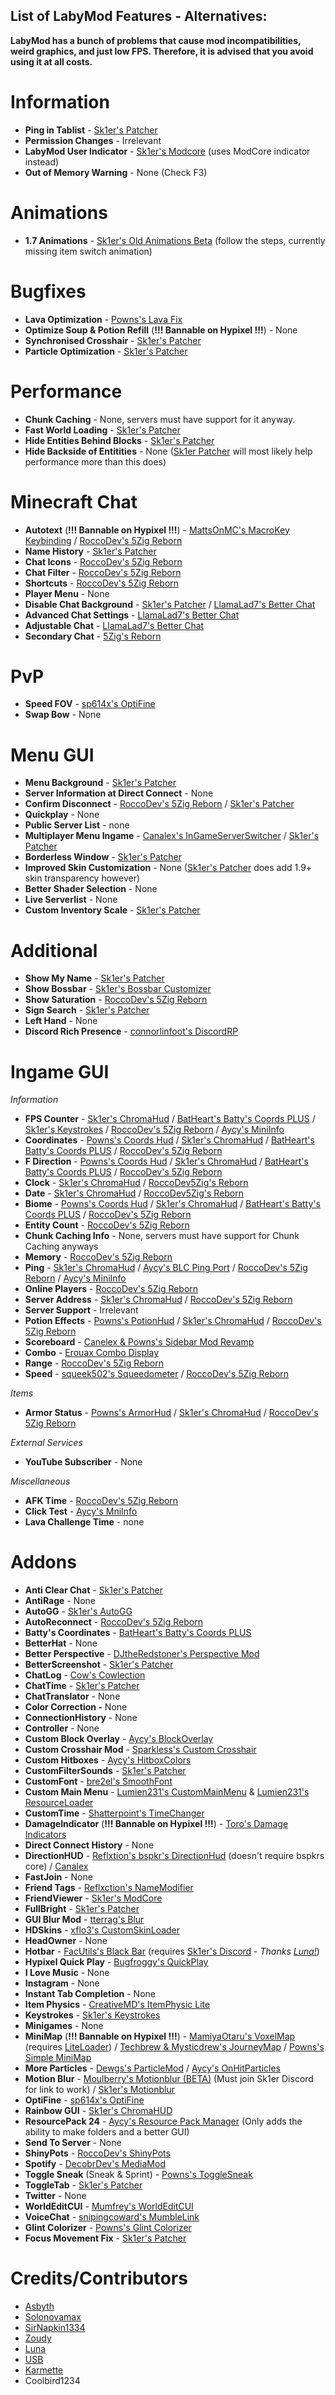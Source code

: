 ## List of LabyMod Features - Alternatives:
**LabyMod has a bunch of problems that cause mod incompatibilities, weird graphics, and just low FPS. Therefore, it is advised that you avoid using it at all costs.**

# Information
- **Ping in Tablist** - [Sk1er's Patcher](https://sk1er.club/mods/patcher)
- **Permission Changes** - Irrelevant
- **LabyMod User Indicator** - [Sk1er's Modcore](https://sk1er.club/mods/modcore) (uses ModCore indicator instead)
- **Out of Memory Warning** - None (Check F3)

# Animations
- **1.7 Animations** - [Sk1er's Old Animations Beta](https://sk1er.club/beta) (follow the steps, currently missing item switch animation)

# Bugfixes
- **Lava Optimization** - [Powns's Lava Fix](https://download.powns.dev/lavafix189)
- **Optimize Soup & Potion Refill** (**!!! Bannable on Hypixel !!!**) - None
- **Synchronised Crosshair** - [Sk1er's Patcher](https://sk1er.club/mods/patcher)
- **Particle Optimization** - [Sk1er's Patcher](https://sk1er.club/mods/patcher)

# Performance
- **Chunk Caching** - None, servers must have support for it anyway.
- **Fast World Loading** - [Sk1er's Patcher](https://sk1er.club/mods/patcher)
- **Hide Entities Behind Blocks** - [Sk1er's Patcher](https://sk1er.club/mods/patcher)
- **Hide Backside of Entitities** - None ([Sk1er Patcher](https://sk1er.club/mods/patcher) will most likely help performance more than this does)

# Minecraft Chat
- **Autotext** (**!!! Bannable on Hypixel !!!**) - [MattsOnMC's MacroKey Keybinding](https://www.curseforge.com/minecraft/mc-mods/macrokey-keybinding/files/2659839) / [RoccoDev's 5Zig Reborn](https://5zigreborn.eu/)
- **Name History** - [Sk1er's Patcher](https://sk1er.club/mods/patcher)
- **Chat Icons** - [RoccoDev's 5Zig Reborn](https://5zigreborn.eu/)
- **Chat Filter** - [RoccoDev's 5Zig Reborn](https://5zigreborn.eu/)
- **Shortcuts** - [RoccoDev's 5Zig Reborn](https://5zigreborn.eu/)
- **Player Menu** - None
- **Disable Chat Background** - [Sk1er's Patcher](https://sk1er.club/mods/patcher) / [LlamaLad7's Better Chat](https://www.curseforge.com/minecraft/mc-mods/better-chat/files/3048404)
- **Advanced Chat Settings** - [LlamaLad7's Better Chat](https://www.curseforge.com/minecraft/mc-mods/better-chat/files/3048404)
- **Adjustable Chat** - [LlamaLad7's Better Chat](https://www.curseforge.com/minecraft/mc-mods/better-chat/files/3048404)
- **Secondary Chat** - [5Zig's Reborn](https://5zigreborn.eu/)

# PvP
- **Speed FOV** - [sp614x's OptiFine](https://optifine.net/adloadx?f=OptiFine_1.8.9_HD_U_M5.jar)
- **Swap Bow** - None

# Menu GUI
- **Menu Background** - [Sk1er's Patcher](https://sk1er.club/mods/patcher)
- **Server Information at Direct Connect** - None
- **Confirm Disconnect** - [RoccoDev's 5Zig Reborn](https://5zigreborn.eu/) / [Sk1er's Patcher](https://sk1er.club/mods/patcher)
- **Quickplay** - None
- **Public Server List** - none
- **Multiplayer Menu Ingame** - [Canalex's InGameServerSwitcher](https://www.youtube.com/watch?v=04EangMQd7I) / [Sk1er's Patcher](https://sk1er.club/mods/patcher)
- **Borderless Window** - [Sk1er's Patcher](https://sk1er.club/mods/patcher)
- **Improved Skin Customization** - None ([Sk1er's Patcher](https://sk1er.club/mods/patcher) does add 1.9+ skin transparency however)
- **Better Shader Selection** - None
- **Live Serverlist** - None
- **Custom Inventory Scale** - [Sk1er's Patcher](https://sk1er.club/mods/patcher)

# Additional
- **Show My Name** - [Sk1er's Patcher](https://sk1er.club/mods/patcher)
- **Show Bossbar** - [Sk1er's Bossbar Customizer](https://sk1er.club/mods/bossbar_customizer)
- **Show Saturation** - [RoccoDev's 5Zig Reborn](https://5zigreborn.eu/)
- **Sign Search** - [Sk1er's Patcher](https://sk1er.club/mods/patcher)
- **Left Hand** - None
- **Discord Rich Presence** - [connorlinfoot's DiscordRP](https://hypixel.net/threads/forge-1-8-9-discordrp-rich-presence-for-minecraft-hypixel.1573606/)

# Ingame GUI 

_Information_
- **FPS Counter** - [Sk1er's ChromaHud](https://sk1er.club/mods/ChromaHUD) / [BatHeart's Batty's Coords PLUS](https://www.curseforge.com/minecraft/mc-mods/batty-ui/files/2272073) / [Sk1er's Keystrokes](https://sk1er.club/mods/keystrokesmod) / [RoccoDev's 5Zig Reborn](https://5zigreborn.eu/) / [Aycy's MiniInfo](https://www.youtube.com/watch?v=9OwPMxBzQog)
- **Coordinates** - [Powns's Coords Hud](https://download.powns.dev/coordsmod189) / [Sk1er's ChromaHud](https://sk1er.club/mods/ChromaHUD) / [BatHeart's Batty's Coords PLUS](https://www.curseforge.com/minecraft/mc-mods/batty-ui/files/2272073) / [RoccoDev's 5Zig Reborn](https://5zigreborn.eu/)
- **F Direction** - [Powns's Coords Hud](https://download.powns.dev/coordsmod189) / [Sk1er's ChromaHud](https://sk1er.club/mods/ChromaHUD) / [BatHeart's Batty's Coords PLUS](https://www.curseforge.com/minecraft/mc-mods/batty-ui/files/2272073) / [RoccoDev's 5Zig Reborn](https://5zigreborn.eu/)
- **Clock** - [Sk1er's ChromaHud](https://sk1er.club/mods/ChromaHUD) / [RoccoDev5Zig's Reborn](https://5zigreborn.eu/)
- **Date** - [Sk1er's ChromaHud](https://sk1er.club/mods/ChromaHUD) / [RoccoDev5Zig's Reborn](https://5zigreborn.eu/)
- **Biome** - [Powns's Coords Hud](https://download.powns.dev/coordsmod189) / [Sk1er's ChromaHud](https://sk1er.club/mods/ChromaHUD) / [BatHeart's Batty's Coords PLUS](https://www.curseforge.com/minecraft/mc-mods/batty-ui/files/2272073) / [RoccoDev's 5Zig Reborn](https://5zigreborn.eu/)
- **Entity Count** - [RoccoDev's 5Zig Reborn](https://5zigreborn.eu/)
- **Chunk Caching Info** - None, servers must have support for Chunk Caching anyways
- **Memory** - [RoccoDev's 5Zig Reborn](https://5zigreborn.eu/)
- **Ping** - [Sk1er's ChromaHud](https://sk1er.club/mods/ChromaHUD) / [Aycy's BLC Ping Port](https://www.youtube.com/watch?v=NAsefZXZbHQ) / [RoccoDev's 5Zig Reborn](https://5zigreborn.eu/) / [Aycy's MiniInfo](https://www.youtube.com/watch?v=9OwPMxBzQog)
- **Online Players** - [RoccoDev's 5Zig Reborn](https://5zigreborn.eu/)
- **Server Address** - [Sk1er's ChromaHud](https://sk1er.club/mods/ChromaHUD) / [RoccoDev's 5Zig Reborn](https://5zigreborn.eu/)
- **Server Support** - Irrelevant
- **Potion Effects** - [Powns's PotionHud](https://download.powns.dev/potionhud189) / [Sk1er's ChromaHud](https://sk1er.club/mods/ChromaHUD) / [RoccoDev's 5Zig Reborn](https://5zigreborn.eu/)
- **Scoreboard** - [Canelex & Powns's Sidebar Mod Revamp](https://www.youtube.com/watch?v=cn9VvT43yRs)
- **Combo** - [Erouax Combo Display](https://www.mediafire.com/file/ofrq5kgikbklb2a/Combo_Display_1.8.9.jar/file)
- **Range** - [RoccoDev's 5Zig Reborn](https://5zigreborn.eu/)
- **Speed** - [squeek502's Squeedometer](https://www.curseforge.com/minecraft/mc-mods/squeedometer/files/2495576) / [RoccoDev's 5Zig Reborn](https://5zigreborn.eu/)

_Items_
- **Armor Status** - [Powns's ArmorHud](https://download.powns.dev/armorhud189) / [Sk1er's ChromaHud](https://sk1er.club/mods/ChromaHUD) / [RoccoDev's 5Zig Reborn](https://5zigreborn.eu/)

_External Services_
- **YouTube Subscriber** - None

_Miscellaneous_
- **AFK Time** - [RoccoDev's 5Zig Reborn](https://5zigreborn.eu/)
- **Click Test** -  [Aycy's MniInfo](https://www.youtube.com/watch?v=9OwPMxBzQog)
- **Lava Challenge Time** - none

# Addons
- **Anti Clear Chat** - [Sk1er's Patcher](https://sk1er.club/mods/patcher)
- **AntiRage** - None
- **AutoGG** - [Sk1er's AutoGG](https://sk1er.club/mods/autogg)
- **AutoReconnect** - [RoccoDev's 5Zig Reborn](https://5zigreborn.eu/)
- **Batty's Coordinates** - [BatHeart's Batty's Coords PLUS](https://www.curseforge.com/minecraft/mc-mods/batty-ui/files/2272073) 
- **BetterHat** - None
- **Better Perspective** - [DJtheRedstoner's Perspective Mod](https://github.com/DJtheRedstoner/PerspectiveModv4/releases/)
- **BetterScreenshot** - [Sk1er's Patcher](https://sk1er.club/mods/patcher)
- **ChatLog** - [Cow's Cowlection](https://github.com/cow-mc/Cowlection/releases/)
- **ChatTime** - [Sk1er's Patcher](https://sk1er.club/mods/patcher)
- **ChatTranslator** - None
- **Color Correction -** None
- **ConnectionHistory** - None
- **Controller** - None
- **Custom Block Overlay** - [Aycy's BlockOverlay](https://hypixel.net/threads/forge-1-8-9-block-overlay-v4-0-3.1417995/)
- **Custom Crosshair Mod** - [Sparkless's Custom Crosshair](https://www.curseforge.com/minecraft/mc-mods/custom-crosshair-mod/files/3302478)
- **Custom Hitboxes** - [Aycy's HitboxColors](http://www.mediafire.com/file/rci3i8m09yoek7u/HitboxColors-v1.0.jar)
- **CustomFilterSounds** - [Sk1er's Patcher](https://sk1er.club/mods/patcher)
- **CustomFont** - [bre2el's SmoothFont](https://www.curseforge.com/minecraft/mc-mods/smooth-font/files/2568454)
- **Custom Main Menu** - [Lumien231's CustomMainMenu](https://www.curseforge.com/minecraft/mc-mods/custom-main-menu/files/2280558) & [Lumien231's ResourceLoader](https://www.curseforge.com/minecraft/mc-mods/resource-loader/files/2271089)
- **CustomTime** - [Shatterpoint's TimeChanger](https://github.com/shatter-point/Revamped-TimeChanger/releases)
- **DamageIndicator** (**!!! Bannable on Hypixel !!!**) - [Toro's Damage Indicators](https://www.curseforge.com/minecraft/mc-mods/torohealth-damage-indicators/files/2353090)
- **Direct Connect History** - None
- **DirectionHUD** - [Reflxtion's bspkr's DirectionHud](https://github.com/ReflxctionDev/bspkrsCore/releases/tag/1.24) (doesn't require bspkrs core) / [Canalex](https://www.youtube.com/watch?v=Anwxqk2EAlE)
- **FastJoin** - None
- **Friend Tags** - [Reflxction's NameModifier](https://github.com/ReflxctionDev/NameModifier/releases)
- **FriendViewer** - [Sk1er's ModCore](https://sk1er.club/modcore)
- **FullBright** - [Sk1er's Patcher](https://sk1er.club/mods/patcher)
- **GUI Blur Mod** - [tterrag's Blur](https://www.curseforge.com/minecraft/mc-mods/blur/files/26)
- **HDSkins** - [xflo3's CustomSkinLoader](https://www.curseforge.com/minecraft/mc-mods/customskinloader/files/3106765)
- **HeadOwner** - None
- **Hotbar** - [FacUtils's Black Bar](https://canary.discord.com/channels/411619823445999637/411620457754787841/794326180819107880) (requires [Sk1er's Discord](https://discord.gg/sk1er) - *Thanks [Luna!](https://github.com/LunaNotdev)*)
- **Hypixel Quick Play** - [Bugfroggy's QuickPlay](https://hypixel.net/threads/forge-quickplay-v2-0-3-quickly-join-games-on-the-network.1317410/)
- **I Love Music** - None
- **Instagram** - None
- **Instant Tab Completion** - None
- **Item Physics** - [CreativeMD's ItemPhysic Lite](https://www.curseforge.com/minecraft/mc-mods/itemphysic-lite/files/2439695)
- **Keystrokes** - [Sk1er's Keystrokes](https://sk1er.club/mods/keystrokesmod)
- **Minigames** - None
- **MiniMap** (**!!! Bannable on Hypixel !!!**) - [MamiyaOtaru's VoxelMap](https://www.curseforge.com/minecraft/mc-mods/voxelmap/files/2460202) (requires [LiteLoader](http://www.liteloader.com/download#snapshot_1890)) / [Techbrew & Mysticdrew's JourneyMap](https://www.curseforge.com/minecraft/mc-mods/journeymap/files/2311867) / [Powns's Simple MiniMap](https://github.com/pownsgg/MiniMap)
- **More Particles** - [Dewgs's ParticleMod](https://www.mediafire.com/file/z42f9gzegatz9cq/%255B1.8.9%255DParticleMod-1.02.jar/file) / [Aycy's OnHitParticles](https://www.youtube.com/watch?v=OQZFWrrEcYM)
- **Motion Blur** - [Moulberry's Motionblur (BETA)](https://cdn.discordapp.com/attachments/733903046681034813/806188815286665226/MbMotionblur-1.0-REL-Fixed.jar) (Must join Sk1er Discord for link to work) / [Sk1er's Motionblur](https://sk1er.club/mods/motionblurmod)
- **OptiFine** - [sp614x's OptiFine](https://optifine.net/adloadx?f=OptiFine_1.8.9_HD_U_M5.jar)
- **Rainbow GUI** - [Sk1er's ChromaHUD](https://sk1er.club/mods/ChromaHUD)
- **ResourcePack 24** - [Aycy's Resource Pack Manager](https://www.youtube.com/watch?v=OQZFWrrEcYM) (Only adds the ability to make folders and a better GUI)
- **Send To Server** - None
- **ShinyPots** - [RoccoDev's ShinyPots](https://github.com/RoccoDev/ShinyPots-1.8/releases/tag/1.5)
- **Spotify** - [DecobrDev's MediaMod](https://www.curseforge.com/minecraft/mc-mods/mediamod/files/2797563)
- **Toggle Sneak** (Sneak & Sprint) - [Powns's ToggleSneak](https://download.powns.dev/togglesneak189)
- **ToggleTab** - [Sk1er's Patcher](https://sk1er.club/mods/patcher)
- **Twitter** - None
- **WorldEditCUI** - [Mumfrey's WorldEditCUI](https://www.curseforge.com/minecraft/mc-mods/worldeditcui/files/2352911)
- **VoiceChat** - [snipingcoward's MumbleLink](https://www.curseforge.com/minecraft/mc-mods/mumblelink/files/2327154)
- **Glint Colorizer** - [Powns's Glint Colorizer](https://download.powns.dev/glintcolorizer189)
- **Focus Movement Fix** - [Sk1er's Patcher](https://sk1er.llc/mods/patcher)

# Credits/Contributors
- [Asbyth](https://github.com/asbyth)
- [Solonovamax](https://github.com/solonovamax)
- [SirNapkin1334](https://github.com/sirnapkin1334)
- [Zoudy](https://github.com/zoudywastaken)
- [Luna](https://github.com/lunanotdev)
- [USB](https://github.com/U5B)
- [Karmette](https://github.com/karmette)
- Coolbird1234
